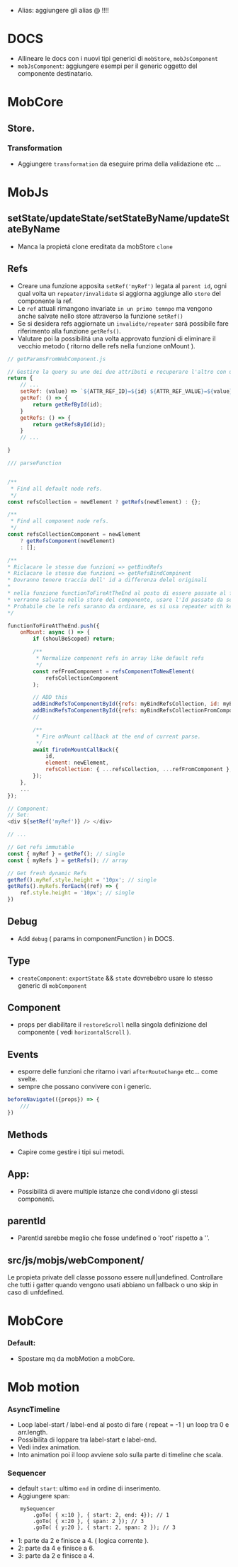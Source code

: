 - Alias: aggiungere gli alias @ !!!!

# DOCS
- Allineare le docs con i nuovi tipi generici di `mobStore`, `mobJsComponent`
- `mobJsComponent`: aggiungere esempi per il generic <R> oggetto del componente destinatario.

# MobCore

## Store.
### Transformation
- Aggiungere `transformation` da eseguire prima della validazione etc ...

# MobJs

## setState/updateState/setStateByName/updateStateByName
- Manca la propietá clone ereditata da mobStore `clone`

## Refs
- Creare una funzione apposita `setRef('myRef')` legata al `parent id`, ogni qual volta un `repeater/invalidate` si aggiorna aggiunge allo `store` del componente la ref.
- Le `ref` attuali rimangono invariate `in un primo temnpo` ma vengono anche salvate nello store attraverso la funzione `setRef()`
- Se si desidera refs aggiornate un `invalidte/repeater` sará possibile fare riferimento alla funzione `getRefs()`.
- Valutare poi la possibilitá una volta approvato funzioni di eliminare il vecchio metodo ( ritorno delle refs  nella funzione onMount ).

```js
// getParamsFromWebComponent.js

// Gestire la query su uno dei due attributi e recuperare l'altro con una semplice lettura del dataset.
return {
    // ...
    setRef: (value) => `${ATTR_REF_ID}=${id} ${ATTR_REF_VALUE}=${value}`
    getRef: () => {
        return getRefById(id);
    }
    getRefs: () => {
        return getRefsById(id);
    }
    // ...

}
```

```js
/// parseFunction


/**
 * Find all default node refs.
 */
const refsCollection = newElement ? getRefs(newElement) : {};

/**
 * Find all component node refs.
 */
const refsCollectionComponent = newElement
    ? getRefsComponent(newElement)
    : [];

/**
* Riclacare le stesse due funzioni => getBindRefs
* Riclacare le stesse due funzioni => getRefsBindCompinent
* Dovranno tenere traccia dell' id a differenza delel originali
*
* nella funzione functionToFireAtTheEnd al posto di essere passate al funzione di onMount
* verranno salvate nello store del componente, usare l'Id passato da setRef() ( repeater/invalidate issue ).
* Probabile che le refs saranno da ordinare, es si usa repeater with key.
*/

functionToFireAtTheEnd.push({
    onMount: async () => {
        if (shoulBeScoped) return;

        /**
         * Normalize component refs in array like default refs
         */
        const refFromComponent = refsComponentToNewElement(
            refsCollectionComponent
        );

        // ADD this
        addBindRefsToComponentById({refs: myBindRefsCollection, id: myBindId})
        addBindRefsToComponentById({refs: myBindRefsCollectionFromComponent, id: myBindId})
        //

        /**
         * Fire onMount callback at the end of current parse.
         */
        await fireOnMountCallBack({
            id,
            element: newElement,
            refsCollection: { ...refsCollection, ...refFromComponent },
        });
    },
    ...
});
```

```js
// Component:
// Set:
<div ${setRef('myRef')} /> </div>

// ...

// Get refs immutable
const { myRef } = getRef(); // single
const { myRefs } = getRefs(); // array

// Get fresh dynamic Refs
getRef().myRef.style.height = '10px'; // single
getRefs().myRefs.forEach((ref) => {
    ref.style.height = '10px'; // single
})
```



## Debug
- Add `debug` ( params in componentFunction ) in DOCS.

## Type
- `createComponent`: `exportState` && `state` dovrebebro usare lo stesso generic<T> di `mobComponent`

## Component
- props per diabilitare il `restoreScroll` nella singola definizione del componente ( vedi `horizontalScroll` ).

## Events
- esporre delle funzioni che ritarno i vari `afterRouteChange` etc... come svelte.
- sempre che possano convivere con i generic.

```js
beforeNavigate(({props}) => {
    ///
})
```

## Methods
- Capire come gestire i tipi sui metodi.


## App:
- Possibilitá di avere multiple istanze che condividono gli stessi componenti.

## parentId
- ParentId sarebbe meglio che fosse undefined o 'root' rispetto a ''.

## src/js/mobjs/webComponent/
Le propieta private dell classe possono essere null|undefined.
Controllare che tutti i gatter quando vengono usati abbiano un fallback o uno skip in caso di unfdefined.







# MobCore

### Default:
- Spostare mq da mobMotion a mobCore.


# Mob motion

### AsyncTimeline
- Loop label-start / label-end al posto di fare ( repeat = -1 ) un loop tra 0 e arr.length.
- Possibilita di loppare tra label-start e label-end.
- Vedi index animation.
- Into animation poi il loop avviene solo sulla parte di timeline che scala.

### Sequencer
- default `start`: ultimo `end` in ordine di inserimento.
- Aggiungere span:<br/>

```
    mySequencer
        .goTo( { x:10 }, { start: 2, end: 4}); // 1
        .goTo( { x:20 }, { span: 2 }); // 3
        .goTo( { y:20 }, { start: 2, span: 2 }); // 3
```
- 1: parte da 2 e finisce a 4. ( logica corrente ).
- 2: parte da 4 e finisce a 6.
- 3: parte da 2 e finisce a 4.

